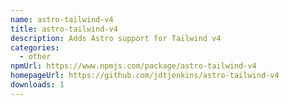 ```yaml
---
name: astro-tailwind-v4
title: astro-tailwind-v4
description: Adds Astro support for Tailwind v4
categories:
  - other
npmUrl: https://www.npmjs.com/package/astro-tailwind-v4
homepageUrl: https://github.com/jdtjenkins/astro-tailwind-v4
downloads: 1
---
```

